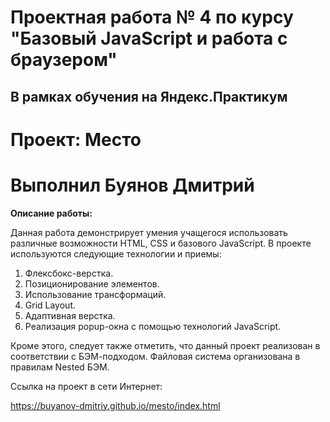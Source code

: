 # Проектная работа № 4 по курсу "Базовый JavaScript и работа с браузером"

## В рамках обучения на Яндекс.Практикум

# Проект: Место

# Выполнил Буянов Дмитрий

**Описание работы:**

Данная работа демонстрирует умения учащегося использовать различные возможности HTML, CSS и базового JavaScript.
В проекте используются следующие технологии и приемы:
1. Флексбокс-верстка.
2. Позиционирование элементов.
3. Использование трансформаций.
5. Grid Layout.
6. Адаптивная верстка.
7. Реализация popup-окна с помощью технологий JavaScript.

Кроме этого, следует также отметить, что данный проект реализован в соответствии с БЭМ-подходом.
Файловая система организована в правилам Nested БЭМ.

Ссылка на проект в сети Интернет:

https://buyanov-dmitriy.github.io/mesto/index.html
